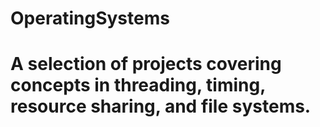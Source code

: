 # OperatingSystems
# A selection of projects covering concepts in threading, timing, resource sharing, and file systems.
